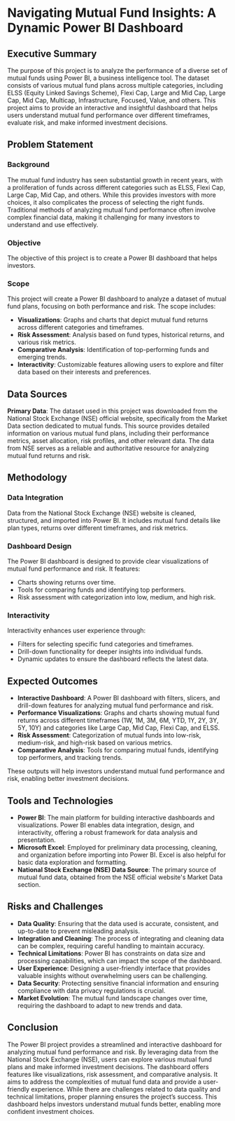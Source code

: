 # Navigating Mutual Fund Insights: A Dynamic Power BI Dashboard

## Executive Summary

The purpose of this project is to analyze the performance of a diverse set of mutual funds using Power BI, a business intelligence tool. The dataset consists of various mutual fund plans across multiple categories, including ELSS (Equity Linked Savings Scheme), Flexi Cap, Large and Mid Cap, Large Cap, Mid Cap, Multicap, Infrastructure, Focused, Value, and others. This project aims to provide an interactive and insightful dashboard that helps users understand mutual fund performance over different timeframes, evaluate risk, and make informed investment decisions.

## Problem Statement

### Background

The mutual fund industry has seen substantial growth in recent years, with a proliferation of funds across different categories such as ELSS, Flexi Cap, Large Cap, Mid Cap, and others. While this provides investors with more choices, it also complicates the process of selecting the right funds. Traditional methods of analyzing mutual fund performance often involve complex financial data, making it challenging for many investors to understand and use effectively.

### Objective

The objective of this project is to create a Power BI dashboard that helps investors.

### Scope

This project will create a Power BI dashboard to analyze a dataset of mutual fund plans, focusing on both performance and risk. The scope includes:

- **Visualizations**: Graphs and charts that depict mutual fund returns across different categories and timeframes.
- **Risk Assessment**: Analysis based on fund types, historical returns, and various risk metrics.
- **Comparative Analysis**: Identification of top-performing funds and emerging trends.
- **Interactivity**: Customizable features allowing users to explore and filter data based on their interests and preferences.

## Data Sources

**Primary Data**: The dataset used in this project was downloaded from the National Stock Exchange (NSE) official website, specifically from the Market Data section dedicated to mutual funds. This source provides detailed information on various mutual fund plans, including their performance metrics, asset allocation, risk profiles, and other relevant data. The data from NSE serves as a reliable and authoritative resource for analyzing mutual fund returns and risk.

## Methodology

### Data Integration

Data from the National Stock Exchange (NSE) website is cleaned, structured, and imported into Power BI. It includes mutual fund details like plan types, returns over different timeframes, and risk metrics.

### Dashboard Design

The Power BI dashboard is designed to provide clear visualizations of mutual fund performance and risk. It features:

- Charts showing returns over time.
- Tools for comparing funds and identifying top performers.
- Risk assessment with categorization into low, medium, and high risk.

### Interactivity

Interactivity enhances user experience through:

- Filters for selecting specific fund categories and timeframes.
- Drill-down functionality for deeper insights into individual funds.
- Dynamic updates to ensure the dashboard reflects the latest data.

## Expected Outcomes

- **Interactive Dashboard**: A Power BI dashboard with filters, slicers, and drill-down features for analyzing mutual fund performance and risk.
- **Performance Visualizations**: Graphs and charts showing mutual fund returns across different timeframes (1W, 1M, 3M, 6M, YTD, 1Y, 2Y, 3Y, 5Y, 10Y) and categories like Large Cap, Mid Cap, Flexi Cap, and ELSS.
- **Risk Assessment**: Categorization of mutual funds into low-risk, medium-risk, and high-risk based on various metrics.
- **Comparative Analysis**: Tools for comparing mutual funds, identifying top performers, and tracking trends.

These outputs will help investors understand mutual fund performance and risk, enabling better investment decisions.

## Tools and Technologies

- **Power BI**: The main platform for building interactive dashboards and visualizations. Power BI enables data integration, design, and interactivity, offering a robust framework for data analysis and presentation.
- **Microsoft Excel**: Employed for preliminary data processing, cleaning, and organization before importing into Power BI. Excel is also helpful for basic data exploration and formatting.
- **National Stock Exchange (NSE) Data Source**: The primary source of mutual fund data, obtained from the NSE official website's Market Data section.

## Risks and Challenges

- **Data Quality**: Ensuring that the data used is accurate, consistent, and up-to-date to prevent misleading analysis.
- **Integration and Cleaning**: The process of integrating and cleaning data can be complex, requiring careful handling to maintain accuracy.
- **Technical Limitations**: Power BI has constraints on data size and processing capabilities, which can impact the scope of the dashboard.
- **User Experience**: Designing a user-friendly interface that provides valuable insights without overwhelming users can be challenging.
- **Data Security**: Protecting sensitive financial information and ensuring compliance with data privacy regulations is crucial.
- **Market Evolution**: The mutual fund landscape changes over time, requiring the dashboard to adapt to new trends and data.

## Conclusion

The Power BI project provides a streamlined and interactive dashboard for analyzing mutual fund performance and risk. By leveraging data from the National Stock Exchange (NSE), users can explore various mutual fund plans and make informed investment decisions. The dashboard offers features like visualizations, risk assessment, and comparative analysis. It aims to address the complexities of mutual fund data and provide a user-friendly experience. While there are challenges related to data quality and technical limitations, proper planning ensures the project’s success. This dashboard helps investors understand mutual funds better, enabling more confident investment choices.
